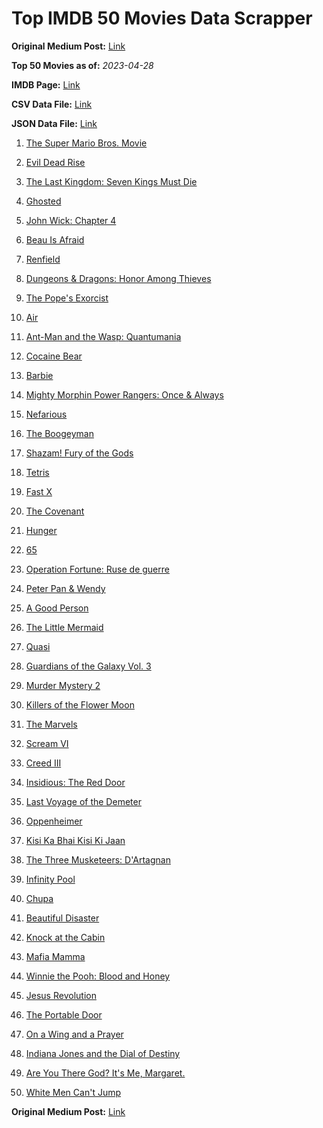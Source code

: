 # Top IMDB 50 Movies Data Scrapper

**Original Medium Post:** [Link](https://medium.com/@nishantsahoo/which-movie-should-i-watch-5c83a3c0f5b1) 

**Top 50 Movies as of:** _2023-04-28_

**IMDB Page:** [Link](http://www.imdb.com/search/title?release_date=2023,2023&title_type=feature)

**CSV Data File:** [Link](/Data/data.csv)

**JSON Data File:** [Link](/Data/data.json)

1. [The Super Mario Bros. Movie](https://www.imdb.com/title/tt6718170/?ref_=adv_li_tt)

2. [Evil Dead Rise](https://www.imdb.com/title/tt13345606/?ref_=adv_li_tt)

3. [The Last Kingdom: Seven Kings Must Die](https://www.imdb.com/title/tt15767808/?ref_=adv_li_tt)

4. [Ghosted](https://www.imdb.com/title/tt15326988/?ref_=adv_li_tt)

5. [John Wick: Chapter 4](https://www.imdb.com/title/tt10366206/?ref_=adv_li_tt)

6. [Beau Is Afraid](https://www.imdb.com/title/tt13521006/?ref_=adv_li_tt)

7. [Renfield](https://www.imdb.com/title/tt11358390/?ref_=adv_li_tt)

8. [Dungeons & Dragons: Honor Among Thieves](https://www.imdb.com/title/tt2906216/?ref_=adv_li_tt)

9. [The Pope's Exorcist](https://www.imdb.com/title/tt13375076/?ref_=adv_li_tt)

10. [Air](https://www.imdb.com/title/tt16419074/?ref_=adv_li_tt)

11. [Ant-Man and the Wasp: Quantumania](https://www.imdb.com/title/tt10954600/?ref_=adv_li_tt)

12. [Cocaine Bear](https://www.imdb.com/title/tt14209916/?ref_=adv_li_tt)

13. [Barbie](https://www.imdb.com/title/tt1517268/?ref_=adv_li_tt)

14. [Mighty Morphin Power Rangers: Once & Always](https://www.imdb.com/title/tt23219684/?ref_=adv_li_tt)

15. [Nefarious](https://www.imdb.com/title/tt14537248/?ref_=adv_li_tt)

16. [The Boogeyman](https://www.imdb.com/title/tt3427252/?ref_=adv_li_tt)

17. [Shazam! Fury of the Gods](https://www.imdb.com/title/tt10151854/?ref_=adv_li_tt)

18. [Tetris](https://www.imdb.com/title/tt12758060/?ref_=adv_li_tt)

19. [Fast X](https://www.imdb.com/title/tt5433140/?ref_=adv_li_tt)

20. [The Covenant](https://www.imdb.com/title/tt4873118/?ref_=adv_li_tt)

21. [Hunger](https://www.imdb.com/title/tt22695402/?ref_=adv_li_tt)

22. [65](https://www.imdb.com/title/tt12261776/?ref_=adv_li_tt)

23. [Operation Fortune: Ruse de guerre](https://www.imdb.com/title/tt7985704/?ref_=adv_li_tt)

24. [Peter Pan & Wendy](https://www.imdb.com/title/tt5635026/?ref_=adv_li_tt)

25. [A Good Person](https://www.imdb.com/title/tt14153080/?ref_=adv_li_tt)

26. [The Little Mermaid](https://www.imdb.com/title/tt5971474/?ref_=adv_li_tt)

27. [Quasi](https://www.imdb.com/title/tt1609497/?ref_=adv_li_tt)

28. [Guardians of the Galaxy Vol. 3](https://www.imdb.com/title/tt6791350/?ref_=adv_li_tt)

29. [Murder Mystery 2](https://www.imdb.com/title/tt15255288/?ref_=adv_li_tt)

30. [Killers of the Flower Moon](https://www.imdb.com/title/tt5537002/?ref_=adv_li_tt)

31. [The Marvels](https://www.imdb.com/title/tt10676048/?ref_=adv_li_tt)

32. [Scream VI](https://www.imdb.com/title/tt17663992/?ref_=adv_li_tt)

33. [Creed III](https://www.imdb.com/title/tt11145118/?ref_=adv_li_tt)

34. [Insidious: The Red Door](https://www.imdb.com/title/tt13405778/?ref_=adv_li_tt)

35. [Last Voyage of the Demeter](https://www.imdb.com/title/tt1001520/?ref_=adv_li_tt)

36. [Oppenheimer](https://www.imdb.com/title/tt15398776/?ref_=adv_li_tt)

37. [Kisi Ka Bhai Kisi Ki Jaan](https://www.imdb.com/title/tt3679040/?ref_=adv_li_tt)

38. [The Three Musketeers: D'Artagnan](https://www.imdb.com/title/tt12672536/?ref_=adv_li_tt)

39. [Infinity Pool](https://www.imdb.com/title/tt10365998/?ref_=adv_li_tt)

40. [Chupa](https://www.imdb.com/title/tt14923260/?ref_=adv_li_tt)

41. [Beautiful Disaster](https://www.imdb.com/title/tt2316548/?ref_=adv_li_tt)

42. [Knock at the Cabin](https://www.imdb.com/title/tt15679400/?ref_=adv_li_tt)

43. [Mafia Mamma](https://www.imdb.com/title/tt13923456/?ref_=adv_li_tt)

44. [Winnie the Pooh: Blood and Honey](https://www.imdb.com/title/tt19623240/?ref_=adv_li_tt)

45. [Jesus Revolution](https://www.imdb.com/title/tt10098448/?ref_=adv_li_tt)

46. [The Portable Door](https://www.imdb.com/title/tt11820950/?ref_=adv_li_tt)

47. [On a Wing and a Prayer](https://www.imdb.com/title/tt13929998/?ref_=adv_li_tt)

48. [Indiana Jones and the Dial of Destiny](https://www.imdb.com/title/tt1462764/?ref_=adv_li_tt)

49. [Are You There God? It's Me, Margaret.](https://www.imdb.com/title/tt9185206/?ref_=adv_li_tt)

50. [White Men Can't Jump](https://www.imdb.com/title/tt6436620/?ref_=adv_li_tt)

**Original Medium Post:** [Link](https://medium.com/@nishantsahoo/which-movie-should-i-watch-5c83a3c0f5b1) 
